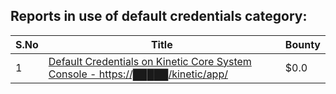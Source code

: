 ## Reports in use of default credentials category:
| S.No | Title | Bounty |
| ---- | ----- | ------ |
| 1 | [Default Credentials on Kinetic Core System Console - https://█████/kinetic/app/](https://hackerone.com/reports/1938693) | $0.0 |